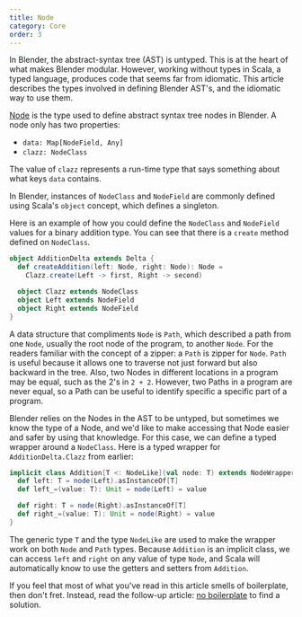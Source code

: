 ```yaml
---
title: Node
category: Core
order: 3
---
```


In Blender, the abstract-syntax tree (AST) is untyped. This is at the heart of what makes Blender modular. However, working without types in Scala, a typed language, produces code that seems far from idiomatic. This article describes the types involved in defining Blender AST's, and the idiomatic way to use them.

[Node](https://github.com/keyboardDrummer/Blender/blob/master/src/main/scala/core/deltas/node/Node.scala) is the type used to define abstract syntax tree nodes in Blender. A node only has two properties:
 - `data: Map[NodeField, Any]`
 - `clazz: NodeClass`

The value of `clazz` represents a run-time type that says something about what keys `data` contains.

In Blender, instances of `NodeClass` and `NodeField` are commonly defined using Scala's `object` concept, which defines a singleton.

Here is an example of how you could define the `NodeClass` and `NodeField` values for a binary addition type. You can see that there is a `create` method defined on `NodeClass`.

```scala
object AdditionDelta extends Delta {
  def createAddition(left: Node, right: Node): Node =
    Clazz.create(Left -> first, Right -> second)

  object Clazz extends NodeClass
  object Left extends NodeField
  object Right extends NodeField
}
```

A data structure that compliments `Node` is `Path`, which described a path from one `Node`, usually the root node of the program, to another `Node`. For the readers familiar with the concept of a zipper: a `Path` is zipper for `Node`. `Path` is useful because it allows one to traverse not just forward but also backward in the tree. Also, two Nodes in different locations in a program may be equal, such as the 2's in `2 + 2`. However, two Paths in a program are never equal, so a Path can be useful to identify specific a specific part of a program.

Blender relies on the Nodes in the AST to be untyped, but sometimes we know the type of a Node, and we'd like to make accessing that Node easier and safer by using that knowledge. For this case, we can define a typed wrapper around a `NodeClass`. Here is a typed wrapper for `AdditionDelta.Clazz` from earlier:

```scala
implicit class Addition[T <: NodeLike](val node: T) extends NodeWrapper[T] {
  def left: T = node(Left).asInstanceOf[T]
  def left_=(value: T): Unit = node(Left) = value

  def right: T = node(Right).asInstanceOf[T]
  def right_=(value: T): Unit = node(Right) = value
}
```

The generic type `T` and the type `NodeLike` are used to make the wrapper work on both `Node` and `Path` types. Because `Addition` is an implicit class, we can access `left` and `right` on any value of type `Node`, and Scala will automatically know to use the getters and setters from `Addition`.

If you feel that most of what you've read in this article smells of boilerplate, then don't fret. Instead, read the follow-up article: [no boilerplate](http://keyboarddrummer.github.io/Blender/core/no-boilerplate/) to find a solution.